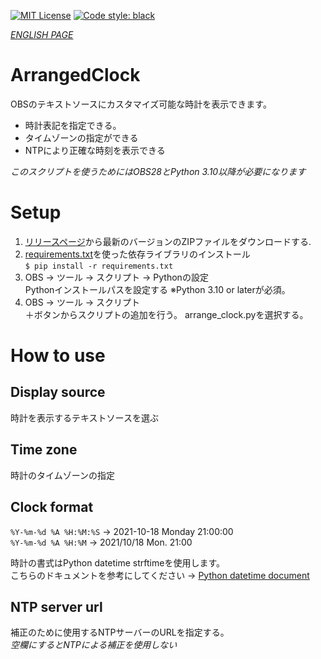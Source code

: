 [![MIT License](http://img.shields.io/badge/license-MIT-blue.svg?style=flat)](LICENSE)
[![Code style: black](https://img.shields.io/badge/code%20style-black-000000.svg)](https://github.com/psf/black)

[*ENGLISH PAGE*](README.md)

# ArrangedClock
OBSのテキストソースにカスタマイズ可能な時計を表示できます。

* 時計表記を指定できる。
* タイムゾーンの指定ができる
* NTPにより正確な時刻を表示できる

*このスクリプトを使うためにはOBS28とPython 3.10以降が必要になります*

# Setup
1. [リリースページ](https://github.com/Nanahuse/ArrangedClock/releases)から最新のバージョンのZIPファイルをダウンロードする.
2. [requirements.txt](requirements.txt)を使った依存ライブラリのインストール<br>```$ pip install -r requirements.txt```
3. OBS -> ツール -> スクリプト -> Pythonの設定<br>Pythonインストールパスを設定する ※Python 3.10 or laterが必須。
4. OBS -> ツール -> スクリプト<br>＋ボタンからスクリプトの追加を行う。 arrange_clock.pyを選択する。

# How to use
## Display source
時計を表示するテキストソースを選ぶ
## Time zone
時計のタイムゾーンの指定

## Clock format
```%Y-%m-%d %A %H:%M:%S``` -> 2021-10-18 Monday 21:00:00<br>
```%Y-%m-%d %A %H:%M``` -> 2021/10/18 Mon. 21:00

時計の書式はPython datetime strftimeを使用します。<br>
こちらのドキュメントを参考にしてください -> [Python datetime document](https://docs.python.org/ja/3.10/library/datetime.html#strftime-and-strptime-format-codes)


## NTP server url
補正のために使用するNTPサーバーのURLを指定する。<br>*空欄にするとNTPによる補正を使用しない*


